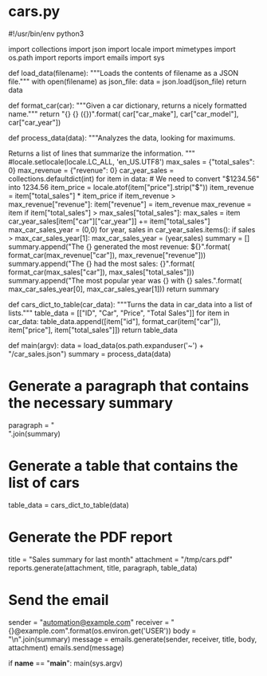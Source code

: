 # cars.py

#!/usr/bin/env python3

import collections
import json
import locale
import mimetypes
import os.path
import reports
import emails
import sys


def load_data(filename):
  """Loads the contents of filename as a JSON file."""
  with open(filename) as json_file:
    data = json.load(json_file)
  return data


def format_car(car):
  """Given a car dictionary, returns a nicely formatted name."""
  return "{} {} ({})".format(
      car["car_make"], car["car_model"], car["car_year"])


def process_data(data):
  """Analyzes the data, looking for maximums.

  Returns a list of lines that summarize the information.
  """
  #locale.setlocale(locale.LC_ALL, 'en_US.UTF8')
  max_sales = {"total_sales": 0}
  max_revenue = {"revenue": 0}
  car_year_sales = collections.defaultdict(int)
  for item in data:
    # We need to convert "$1234.56" into 1234.56
    item_price = locale.atof(item["price"].strip("$"))
    item_revenue = item["total_sales"] * item_price
    if item_revenue > max_revenue["revenue"]:
      item["revenue"] = item_revenue
      max_revenue = item
    if item["total_sales"] > max_sales["total_sales"]:
      max_sales = item
    car_year_sales[item["car"]["car_year"]] += item["total_sales"]
  max_car_sales_year = (0,0)
  for year, sales in car_year_sales.items():
    if sales > max_car_sales_year[1]:
      max_car_sales_year = (year,sales)
  summary = []
  summary.append("The {} generated the most revenue: ${}".format(
      format_car(max_revenue["car"]), max_revenue["revenue"]))
  summary.append("The {} had the most sales: {}".format(
      format_car(max_sales["car"]), max_sales["total_sales"]))
  summary.append("The most popular year was {} with {} sales.".format(
      max_car_sales_year[0], max_car_sales_year[1]))
  return summary


def cars_dict_to_table(car_data):
  """Turns the data in car_data into a list of lists."""
  table_data = [["ID", "Car", "Price", "Total Sales"]]
  for item in car_data:
    table_data.append([item["id"], format_car(item["car"]), item["price"], item["total_sales"]])
  return table_data


def main(argv):
  data = load_data(os.path.expanduser('~') + "/car_sales.json")
  summary = process_data(data)

  # Generate a paragraph that contains the necessary summary
  paragraph = "<br/>".join(summary)
  # Generate a table that contains the list of cars
  table_data = cars_dict_to_table(data)
  # Generate the PDF report
  title = "Sales summary for last month"
  attachment = "/tmp/cars.pdf"
  reports.generate(attachment, title, paragraph, table_data)

  # Send the email
  sender = "automation@example.com"
  receiver = "{}@example.com".format(os.environ.get('USER'))
  body = "\n".join(summary)
  message = emails.generate(sender, receiver, title, body, attachment)
  emails.send(message)


if __name__ == "__main__":
  main(sys.argv)

